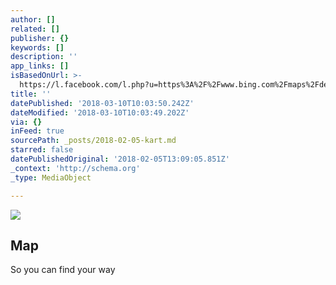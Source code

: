 ```yaml
---
author: []
related: []
publisher: {}
keywords: []
description: ''
app_links: []
isBasedOnUrl: >-
  https://l.facebook.com/l.php?u=https%3A%2F%2Fwww.bing.com%2Fmaps%2Fdefault.aspx%3Fv%3D2%26pc%3DFACEBK%26mid%3D8100%26rtp%3D%257Epos.68.005232552964_13.207175731659_Smeden%2Bi%2BSund%26cp%3D68.005232552964%257E13.207175731659%26lvl%3D16%26sty%3Dr%26rtop%3D0%257E0%257E0%257E%26mode%3DD%26FORM%3DFBKPL6%26mkt%3Dnb-NO&h=ATNuKNQMYPUig5qzgFG3Qi73LPY3qgmbkJc--YoOkemINu93GUDC1XPUXkVoWugR1h6GoJeA62bYHaUvFw8BpE7TnUfrZp-iYCSU36jugnLFAtyZEXDQ56B2tBsSAnmjuV4wNAVZ9yQkcSDfBpO_4VgcNpVEsnPy0-LP5XJzQsXAwFupQ63rQMjxT6XRok-fGIm6Ktr1zM3p4RyoyAn_nSmpM6PDdTqWRHS5kH6Cpczwhe_-rnBieUhDYSXoyHp7Os5mND7Jo8p55pQ_LZd8DazN3PvxhC88zNPWIUhraZMQwVRLHO59mrY8Dg83N8Pa940FN-9OXM1cj83WZv7PRqsoOHiFofBFZSLKFNf5Oe0a6MCWVWqowfFuw86eiaFtCaK9WEK0qTfwzi2t9rCcNtqKSBwt9KW-fQLcouE0RZ6hWZVGSZrhJrTduGMd-7Wsb04-z271o7vIe7KZFNuhYkmhnfun21z7q-fvj-FHubNi44qpn2H5Ii4o9mj9wfqxxoWFYyxezDHReXutDPY6nHhmHHInoriKpeqTHZFWp9Xr8QYUbl4nRIV2seSBwObDRsPGRQ3GtcKgRseT4t2NFxg846rDbSyE_BwUXZ6rfehSHQ
title: ''
datePublished: '2018-03-10T10:03:50.242Z'
dateModified: '2018-03-10T10:03:49.202Z'
via: {}
inFeed: true
sourcePath: _posts/2018-02-05-kart.md
starred: false
datePublishedOriginal: '2018-02-05T13:09:05.851Z'
_context: 'http://schema.org'
_type: MediaObject

---
```

![](https://the-grid-user-content.s3-us-west-2.amazonaws.com/10d18778-9a78-4085-ba3a-7118241051e6.jpg)

<article style=""><h1>Map</h1><p>So you can find your way</p></article>